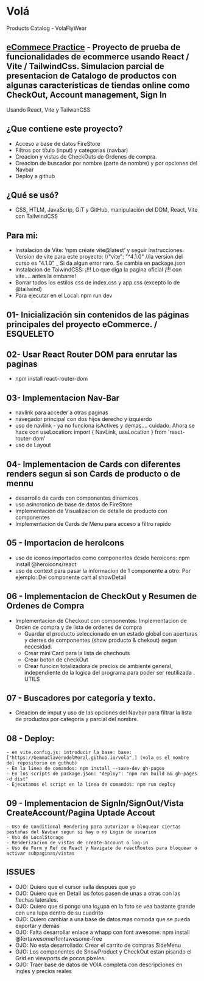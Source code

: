 # Volá
Products Catalog - VolaFlyWear
## [eCommece Practice](https://gemmaclaverodelmoral.github.io/vola/) - Proyecto de prueba de funcionalidades de ecommerce usando React / Vite / TailwindCss. Simulacion parcial de presentacion de Catalogo de productos con algunas características de tiendas online como CheckOut, Account management, Sign In
Usando React, Vite y TailwanCSS

## ¿Que contiene este proyecto?
-	Acceso a base de datos FireStore
-	Filtros por título (input) y categorías (navbar) 
-	Creacion y vistas de CheckOuts de Ordenes de compra.
-	Creacion de buscador por nombre (parte de nombre) y por opciones del Navbar
-	Deploy a github
## ¿Qué se usó?
-	CSS, HTLM, JavaScrip, GiT y GitHub, manipulación del DOM, React, Vite con TailwindCSS
  
## Para mi:
-	Instalacion de Vite: ‘npm créate vite@latest’ y seguir instrucciones. Version de vite para este proyecto:
    //"vite": "^4.1.0" 
    //la version del curso es "4.1.0" _ Si da algun error raro. Se cambia en package.json
-	Instalacion de TaiwindCSS: ¡!!! Lo que diga la pagina oficial ¡!!! con vite.... antes la embarre!
-	Borrar todos los estilos css de index.css y app.css (excepto lo de @tailwind)
-	Para ejecutar en el Local: npm run dev 

## 01- Inicialización sin contenidos de las páginas principales del proyecto eCommerce. / ESQUELETO
## 02- Usar React Router DOM para enrutar las paginas
- npm install react-router-dom
## 03- Implementacion Nav-Bar 
- navlink para acceder a otras paginas
- navegador principal con dos hijos derecho y izquierdo
- uso de navlink - ya no funciona isActives y demas.... cuidado. Ahora se hace con useLocation:     import { NavLink, useLocation } from 'react-router-dom'
- uso de Layout
## 04- Implementacion de Cards con diferentes renders segun si son Cards de producto o de mennu
- desarrollo de cards con componentes dinamicos
- uso asincronico de base de datos de FireStore
- Implementación de Visualizacion de detalle de producto con componentes
- Implementacion de Cards de Menu para acceso a filtro rapido
## 05 - Importacion de heroIcons
- uso de iconos importados como componentes desde heroicons: npm install @heroicons/react
- uso de context para pasar la informacion de 1 componente a otro: Por ejemplo: Del componente cart al showDetail
## 06 - Implementacion de CheckOut y Resumen de Ordenes de Compra 
- Implementacion de Checkout con componentes: Implementacion de Orden de compra y de lista de ordenes de compra
    - Guardar el producto seleccionado en un estado global con aperturas y cierres de componentes (show producto & chekout) segun necesidad.
    - Crear mini Card para la lista de chechouts
    - Crear boton de checkOut
    - Crear funcion totalizadora de precios de ambiente general, independiente de la logica del programa para poder ser reutilizada . UTILS
## 07 - Buscadores por categoria y texto.
- Creacion de imput y uso de las opciones del Navbar para filtrar la lista de productos por categoria y parcial del nombre.

## 08 - Deploy:
    - en vite.config.js: introducir la base: base: ["https://GemmaClaverodelMoral.github.io/vola",] (vola es el nombre del repositorio en guthub)
    - En la linea de comandos: npm install --save-dev gh-pages
    - En los scripts de package.json: "deploy": "npm run build && gh-pages -d dist"
    - Ejecutamos el script en la linea de comandos: npm run deploy

## 09 - Implementacion de SignIn/SignOut/Vista CreateAccount/Pagina Uptade Accout
    - Uso de Conditional Rendering para autorizar o bloquear ciertas pestañas del Navbar segun si hay o no Login de usuarion 
    - Uso de LocalStorage
    - Renderizacion de vistas de create-account o log-in
    - Uso de Form y Ref de React y Navigate de reactRoutes para bloquear o activar subpaginas/vistas

## ISSUES
- OJO: Quiero que el cursor valla despues que yo
- OJO: Quiero que en Detail las fotos pasen de unas a otras con las flechas laterales.
- OJO: Quiero que si pongo una lo¿upa en la foto se vea bastante grande con una lupa dentro de su cuadrito
- OJO: Quiero cambiar a una base de datos mas comoda que se pueda exportar y demas
- OJO: Falta desarrollar enlace a whapp con font awesome: npm install @fortawesome/fontawesome-free
- OJO: No esta desarrollado: Crear el carrito de compras SideMenu
- OJO: Los componentes de ShowProduct y CheckOut estan pisando el Grid en viewports de pocos pixeles.
- OJO: Traer base de datos de VOlA completa con descripciones en ingles y precios reales